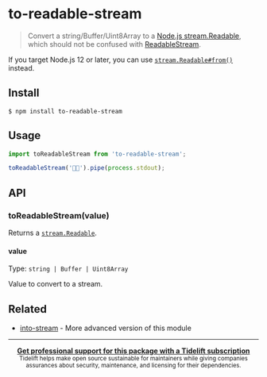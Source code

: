 # to-readable-stream

> Convert a string/Buffer/Uint8Array to a [Node.js stream.Readable](https://nodejs.org/api/stream.html#stream_class_stream_readable), which should not be confused with [ReadableStream](https://nodejs.org/api/webstreams.html#webstreams_class_readablestream).

If you target Node.js 12 or later, you can use [`stream.Readable#from()`](https://nodejs.org/api/stream.html#stream_stream_readable_from_iterable_options) instead.

## Install

```
$ npm install to-readable-stream
```

## Usage

```js
import toReadableStream from 'to-readable-stream';

toReadableStream('🦄🌈').pipe(process.stdout);
```

## API

### toReadableStream(value)

Returns a [`stream.Readable`](https://nodejs.org/api/stream.html#stream_class_stream_readable).

#### value

Type: `string | Buffer | Uint8Array`

Value to convert to a stream.

## Related

- [into-stream](https://github.com/sindresorhus/into-stream) - More advanced version of this module

---

<div align="center">
	<b>
		<a href="https://tidelift.com/subscription/pkg/npm-to-readable-stream?utm_source=npm-to-readable-stream&utm_medium=referral&utm_campaign=readme">Get professional support for this package with a Tidelift subscription</a>
	</b>
	<br>
	<sub>
		Tidelift helps make open source sustainable for maintainers while giving companies<br>assurances about security, maintenance, and licensing for their dependencies.
	</sub>
</div>
